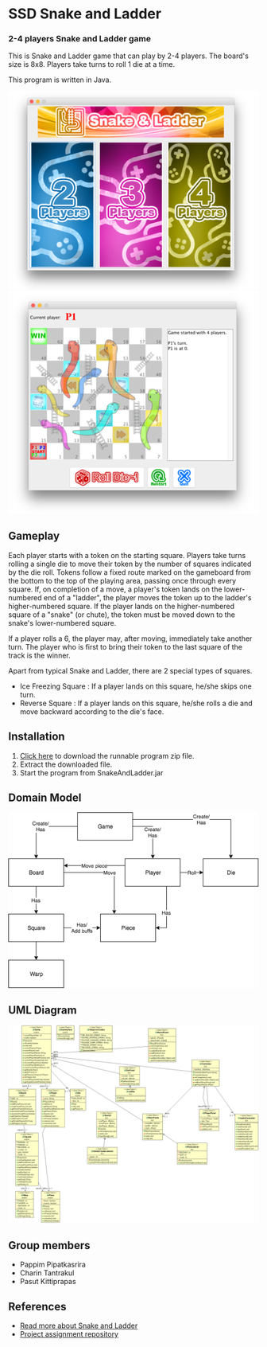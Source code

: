 # SSD Snake and Ladder
### 2-4 players Snake and Ladder game

This is Snake and Ladder game that can play by 2-4 players.
The board's size is 8x8. Players take turns to roll 1 die at a time.

This program is written in Java.

![Start screen](https://github.com/printto/SSD2018_SnakeAndLadder/blob/master/Screenshots/1.png?raw=true)
![Main screen](https://github.com/printto/SSD2018_SnakeAndLadder/blob/master/Screenshots/2.png?raw=true)

## Gameplay
Each player starts with a token on the starting square. Players take turns rolling a single die to move their token by the number of squares indicated by the die roll. Tokens follow a fixed route marked on the gameboard from the bottom to the top of the playing area, passing once through every square. If, on completion of a move, a player's token lands on the lower-numbered end of a "ladder", the player moves the token up to the ladder's higher-numbered square. If the player lands on the higher-numbered square of a "snake" (or chute), the token must be moved down to the snake's lower-numbered square.

If a player rolls a 6, the player may, after moving, immediately take another turn. The player who is first to bring their token to the last square of the track is the winner.

Apart from typical Snake and Ladder, there are 2 special types of squares.
- Ice Freezing Square : If a player lands on this square, he/she skips one turn.
- Reverse Square : If a player lands on this square, he/she rolls a die and move backward according to the die's face.

## Installation
1. [Click here](https://github.com/printto/SSD2018_SnakeAndLadder/blob/master/SnakeAndLadder(Latest).zip?raw=true) to download the runnable program zip file.
2. Extract the downloaded file.
3. Start the program from SnakeAndLadder.jar

## Domain Model
![Domain Model](https://github.com/printto/SSD2018_SnakeAndLadder/blob/master/Diagrams/Domain%20Model.png?raw=true)

## UML Diagram
![UML Diagram](https://github.com/printto/SSD2018_SnakeAndLadder/blob/master/Diagrams/UML.jpg?raw=true)

## Group members
- Pappim Pipatkasrira
- Charin Tantrakul
- Pasut Kittiprapas

## References
- [Read more about Snake and Ladder](https://en.wikipedia.org/wiki/Snakes_and_Ladders)
- [Project assignment repository](https://github.com/KeeUka/SSD_2018_Final)
